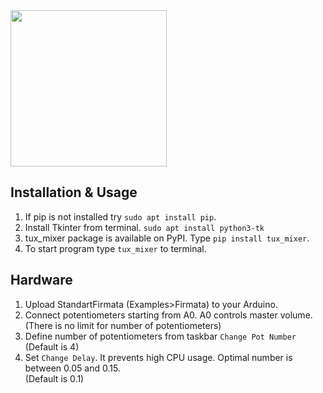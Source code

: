 
<img src="https://user-images.githubusercontent.com/73137174/118411474-6ffe7580-b69d-11eb-9297-b39b77e71446.png" width="250" height="250">

## Installation & Usage
1.  If pip is not installed try `sudo apt install pip`. 
2.  Install Tkinter from terminal. `sudo apt install python3-tk`
3. tux_mixer package is available on PyPI. Type `pip install tux_mixer`.
4. To start program type `tux_mixer` to terminal. 

## Hardware
1. Upload StandartFirmata (Examples>Firmata) to your Arduino.
2. Connect potentiometers starting from A0. A0 controls master volume.\
(There is no limit for number of potentiometers)
3. Define number of potentiometers from taskbar `Change Pot Number` (Default is 4)
4. Set `Change Delay`. It prevents high CPU usage. Optimal number is between 0.05 and 0.15.\
(Default is 0.1)
